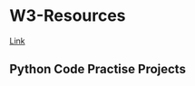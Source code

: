 #  W3-Resources

[Link](https://www.w3resource.com/python-exercises/python-basic-exercises.php)

## Python Code Practise Projects
